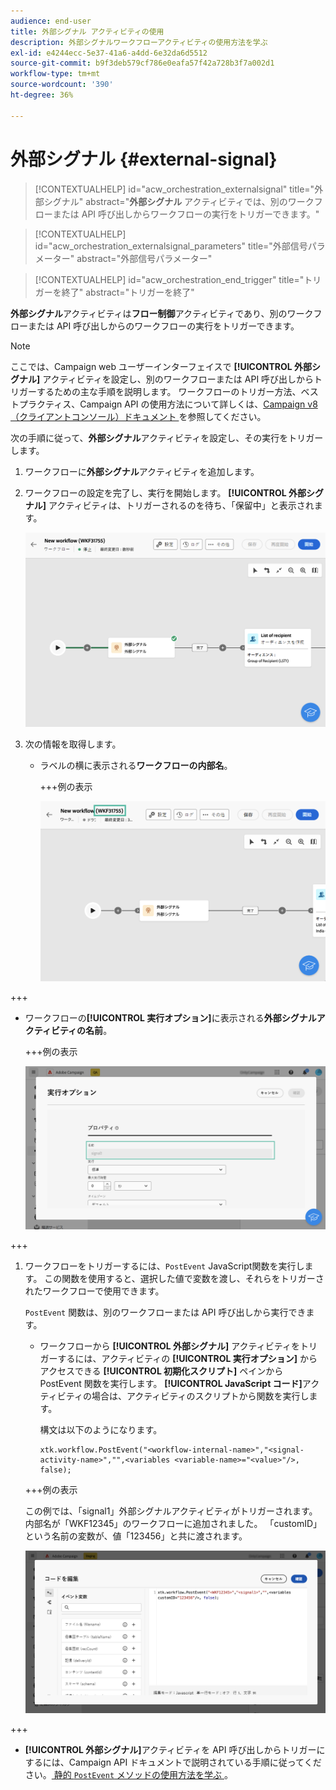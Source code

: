 ```yaml
---
audience: end-user
title: 外部シグナル アクティビティの使用
description: 外部シグナルワークフローアクティビティの使用方法を学ぶ
exl-id: e4244ecc-5e37-41a6-a4dd-6e32da6d5512
source-git-commit: b9f3deb579cf786e0eafa57f42a728b3f7a002d1
workflow-type: tm+mt
source-wordcount: '390'
ht-degree: 36%

---
```


# 外部シグナル {#external-signal}

<!--External Signal End-->

>[!CONTEXTUALHELP]
>id="acw_orchestration_externalsignal"
>title="外部シグナル"
>abstract="**外部シグナル** アクティビティでは、別のワークフローまたは API 呼び出しからワークフローの実行をトリガーできます。"

>[!CONTEXTUALHELP]
>id="acw_orchestration_externalsignal_parameters"
>title="外部信号パラメーター"
>abstract="外部信号パラメーター"

>[!CONTEXTUALHELP]
>id="acw_orchestration_end_trigger"
>title="トリガーを終了"
>abstract="トリガーを終了"

**外部シグナル**&#x200B;アクティビティは&#x200B;**フロー制御**&#x200B;アクティビティであり、別のワークフローまたは API 呼び出しからのワークフローの実行をトリガーできます。

>[!NOTE]
>
>ここでは、Campaign web ユーザーインターフェイスで **[!UICONTROL 外部シグナル]** アクティビティを設定し、別のワークフローまたは API 呼び出しからトリガーするための主な手順を説明します。 ワークフローのトリガー方法、ベストプラクティス、Campaign API の使用方法について詳しくは、[Campaign v8 （クライアントコンソール）ドキュメント ](https://experienceleague.adobe.com/ja/docs/campaign/automation/workflows/advanced-management/javascript-in-workflows#trigger-example) を参照してください。

次の手順に従って、**外部シグナル**&#x200B;アクティビティを設定し、その実行をトリガーします。

1. ワークフローに&#x200B;**外部シグナル**&#x200B;アクティビティを追加します。

1. ワークフローの設定を完了し、実行を開始します。 **[!UICONTROL 外部シグナル]** アクティビティは、トリガーされるのを待ち、「保留中」と表示されます。

   ![ このスクリーンショットは、外部シグナルアクティビティを保留状態で示しています。](../assets/external-signal-pending.png)

1. 次の情報を取得します。

   * ラベルの横に表示される&#x200B;**ワークフローの内部名**。

     +++例の表示

     ![ スクリーンショットは、ラベルの横にワークフローの内部名を示しています。](../assets/external-signal-workflow-name.png)

+++

   * ワークフローの&#x200B;**[!UICONTROL 実行オプション]**&#x200B;に表示される&#x200B;**外部シグナルアクティビティの名前**。

     +++例の表示

     ![ スクリーンショットは、実行オプションに外部シグナルアクティビティの名前を示しています。](../assets/external-signal-name.png)

+++

1. ワークフローをトリガーするには、`PostEvent` JavaScript関数を実行します。 この関数を使用すると、選択した値で変数を渡し、それらをトリガーされたワークフローで使用できます。

   `PostEvent` 関数は、別のワークフローまたは API 呼び出しから実行できます。

   * ワークフローから **[!UICONTROL 外部シグナル]** アクティビティをトリガーするには、アクティビティの **[!UICONTROL 実行オプション]** からアクセスできる **[!UICONTROL 初期化スクリプト]** ペインから PostEvent 関数を実行します。 **[!UICONTROL JavaScript コード]**&#x200B;アクティビティの場合は、アクティビティのスクリプトから関数を実行します。

     構文は以下のようになります。

     ```
     xtk.workflow.PostEvent("<workflow-internal-name>","<signal-activity-name>","",<variables <variable-name>="<value>"/>, false);
     ```

   +++例の表示

   この例では、「signal1」外部シグナルアクティビティがトリガーされます。 内部名が「WKF12345」のワークフローに追加されました。 「customID」という名前の変数が、値「123456」と共に渡されます。

   ![ このスクリーンショットは、PostEvent 関数を使用して外部シグナル アクティビティをトリガーする例を示しています。](../assets/external-signal-sample.png)

+++

   * **[!UICONTROL 外部シグナル]**&#x200B;アクティビティを API 呼び出しからトリガーにするには、Campaign API ドキュメントで説明されている手順に従ってください。[ 静的 `PostEvent` メソッドの使用方法を学ぶ ](https://experienceleague.adobe.com/developer/campaign-api/api/sm-workflow-PostEvent.html?lang=ja)。